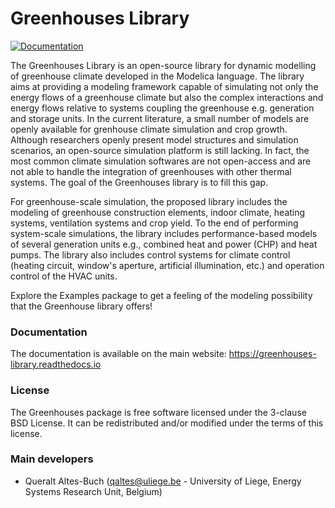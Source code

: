 # Greenhouses Library

[![Documentation](https://readthedocs.org/projects/greenhouses-library/badge/?branch=master)](https://greenhouses-library.readthedocs.io)


The Greenhouses Library is an open-source library for dynamic modelling of greenhouse climate developed in the Modelica language. The library aims at providing a modeling framework capable of simulating not only the energy flows of a greenhouse climate but also the complex interactions and energy flows relative to systems coupling the greenhouse e.g. generation and storage units. In the current literature, a small number of models are openly available for grenhouse climate simulation and crop growth. Although researchers openly present model structures and simulation scenarios, an open-source simulation platform is still lacking. In fact, the most common climate simulation softwares are not open-access and are not able to handle the integration of greenhouses with other thermal systems. The goal of the Greenhouses library is to fill this gap.

For greenhouse-scale simulation, the proposed library includes the modeling of greenhouse construction elements, indoor climate, heating systems, ventilation systems and crop yield. To the end of performing system-scale simulations, the library includes performance-based models of several generation units e.g., combined heat and power (CHP) and heat pumps. The library also includes control systems for climate control (heating circuit, window's aperture, artificial illumination, etc.) and operation control of the HVAC units.

Explore the Examples package to get a feeling of the modeling possibility that the Greenhouse library offers!


### Documentation

The documentation is available on the main website: https://greenhouses-library.readthedocs.io


### License

The Greenhouses package is free software licensed under the 3-clause BSD License. It can be redistributed and/or modified under the terms of this license.


### Main developers

- Queralt Altes-Buch (qaltes@uliege.be - University of Liege, Energy Systems Research Unit, Belgium)

